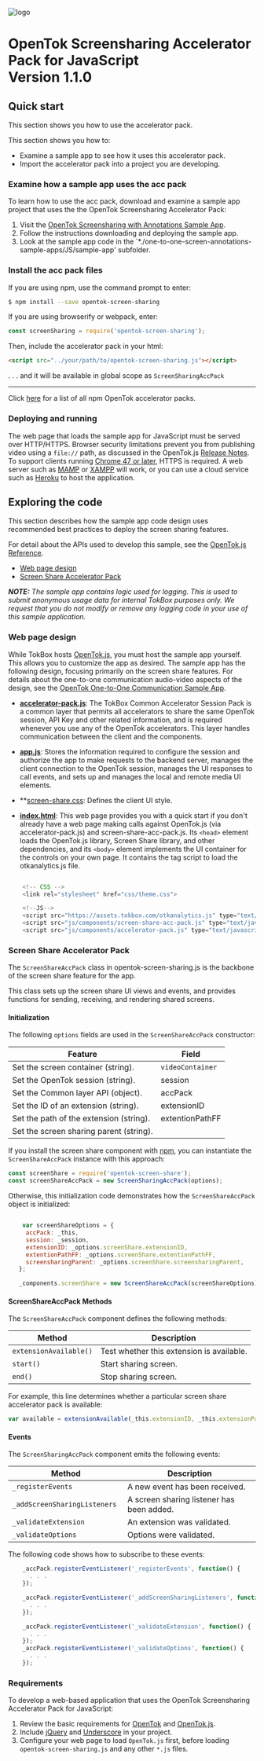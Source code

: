 
![logo](https://raw.githubusercontent.com/opentok/annotation-acc-pack/1.1.0/tokbox-logo.png)

# OpenTok Screensharing Accelerator Pack for JavaScript<br/>Version 1.1.0

## Quick start

This section shows you how to use the accelerator pack.

This section shows you how to:
* Examine a sample app to see how it uses this accelerator pack.
* Import the accelerator pack into a project you are developing.

### Examine how a sample app uses the acc pack

To learn how to use the acc pack, download and examine a sample app project that uses the the OpenTok Screensharing Accelerator Pack: 

1. Visit the [OpenTok Screensharing with Annotations Sample App](https://github.com/opentok/one-to-one-screen-annotations-sample-apps).
1. Follow the instructions downloading and deploying the sample app.
1. Look at the sample app code in the `*./one-to-one-screen-annotations-sample-apps/JS/sample-app' subfolder.


### Install the acc pack files

If you are using npm, use the command prompt to enter:

```bash
$ npm install --save opentok-screen-sharing
```

If you are using browserify or webpack, enter:

```javascript
const screenSharing = require('opentok-screen-sharing');
```

Then, include the accelerator pack in your html:

```html
<script src="../your/path/to/opentok-screen-sharing.js"></script>
```
 . . . and it will be available in global scope as `ScreenSharingAccPack`

-----------------

Click [here](https://www.npmjs.com/search?q=opentok-acc-pack) for a list of all npm OpenTok accelerator packs.


### Deploying and running

The web page that loads the sample app for JavaScript must be served over HTTP/HTTPS. Browser security limitations prevent you from publishing video using a `file://` path, as discussed in the OpenTok.js [Release Notes](https://www.tokbox.com/developer/sdks/js/release-notes.html#knownIssues). To support clients running [Chrome 47 or later](https://groups.google.com/forum/#!topic/discuss-webrtc/sq5CVmY69sc), HTTPS is required. A web server such as [MAMP](https://www.mamp.info/) or [XAMPP](https://www.apachefriends.org/index.html) will work, or you can use a cloud service such as [Heroku](https://www.heroku.com/) to host the application.

## Exploring the code

This section describes how the sample app code design uses recommended best practices to deploy the screen sharing features.

For detail about the APIs used to develop this sample, see the [OpenTok.js Reference](https://tokbox.com/developer/sdks/js/reference/).

  - [Web page design](#web-page-design)
  - [Screen Share Accelerator Pack](#screen-share-accelerator-pack)

_**NOTE:** The sample app contains logic used for logging. This is used to submit anonymous usage data for internal TokBox purposes only. We request that you do not modify or remove any logging code in your use of this sample application._

### Web page design

While TokBox hosts [OpenTok.js](https://tokbox.com/developer/sdks/js/), you must host the sample app yourself. This allows you to customize the app as desired. The sample app has the following design, focusing primarily on the screen share features. For details about the one-to-one communication audio-video aspects of the design, see the [OpenTok One-to-One Communication Sample App](https://github.com/opentok/one-to-one-sample-apps/tree/master/one-to-one-sample-app/js).

* **[accelerator-pack.js](./sample-app/public/js/components/accelerator-pack.js)**: The TokBox Common Accelerator Session Pack is a common layer that permits all accelerators to share the same OpenTok session, API Key and other related information, and is required whenever you use any of the OpenTok accelerators. This layer handles communication between the client and the components.

* **[app.js](./sample-app/public/js/app.js)**: Stores the information required to configure the session and authorize the app to make requests to the backend server, manages the client connection to the OpenTok session, manages the UI responses to call events, and sets up and manages the local and remote media UI elements.

* **[screen-share.css](./opentok.js-screen-sharing/css/screen-share.css): Defines the client UI style.

* **[index.html](./sample-app/public/index.html)**: This web page provides you with a quick start if you don't already have a web page making calls against OpenTok.js (via accelerator-pack.js) and screen-share-acc-pack.js. Its `<head>` element loads the OpenTok.js library, Screen Share library, and other dependencies, and its `<body>` element implements the UI container for the controls on your own page. It contains the tag script to load the otkanalytics.js file.

```javascript

    <!-- CSS -->
    <link rel="stylesheet" href="css/theme.css">

    <!--JS-->
    <script src="https://assets.tokbox.com/otkanalytics.js" type="text/javascript" defer></script>
    <script src="js/components/screen-share-acc-pack.js" type="text/javascript" defer></script>
    <script src="js/components/accelerator-pack.js" type="text/javascript" defer></script>

```

### Screen Share Accelerator Pack

The `ScreenShareAccPack` class in opentok-screen-sharing.js is the backbone of the screen share feature for the app.

This class sets up the screen share UI views and events, and provides functions for sending, receiving, and rendering shared screens.

#### Initialization

The following `options` fields are used in the `ScreenShareAccPack` constructor:<br/>

| Feature        | Field  |
| ------------- | ------------- |
| Set the screen container (string). | `videoContainer`  |
| Set the OpenTok session  (string).| session |
| Set the Common layer API (object). | accPack |
| Set the ID of an extension (string). | extensionID |
| Set the path of the extension (string). | extentionPathFF |
| Set the screen sharing parent (string). | | screensharingParent |


If you install the screen share component with [npm](https://www.npmjs.com/package/opentok-screen-share), you can instantiate the `ScreenShareAccPack` instance with this approach:

  ```javascript
  const screenShare = require('opentok-screen-share');
  const screenShareAccPack = new ScreenSharingAccPack(options);
  ```


Otherwise, this initialization code demonstrates how the `ScreenShareAccPack` object is initialized:

  ```javascript

      var screenShareOptions = {
       accPack: _this,
       session: _session,
       extensionID: _options.screenShare.extensionID,
       extentionPathFF: _options.screenShare.extentionPathFF,
       screensharingParent: _options.screenShare.screensharingParent,
     };

     _components.screenShare = new ScreenShareAccPack(screenShareOptions);
  ```


#### ScreenShareAccPack Methods

The `ScreenShareAccPack` component defines the following methods:

| Method        | Description  |
| ------------- | ------------- |
| `extensionAvailable()` | 	Test whether this extension is available.  |
| `start()` | Start sharing screen.  |
| `end()` | Stop sharing screen.  |


For example, this line determines whether a particular screen share accelerator pack is available:

  ```javascript
  var available = extensionAvailable(_this.extensionID, _this.extensionPathFF);
  ```

#### Events

The `ScreenSharingAccPack` component emits the following events:

| Method        | Description  |
| ------------- | ------------- |
| `_registerEvents ` | A new event has been received.  |
| `_addScreenSharingListeners ` | A screen sharing listener has been added.  |
| `_validateExtension ` | An extension was validated.  |
| `_validateOptions` | Options were validated. |


The following code shows how to subscribe to these events:

  ```javascript
      _accPack.registerEventListener('_registerEvents', function() {
        . . .
      });

      _accPack.registerEventListener('_addScreenSharingListeners', function() {
        . . .
      });

      _accPack.registerEventListener('_validateExtension', function() {
        . . .
      });
      _accPack.registerEventListener('_validateOptions', function() {
        . . .
      });
  ```

### Requirements

To develop a web-based application that uses the OpenTok Screensharing Accelerator Pack for JavaScript:

1. Review the basic requirements for [OpenTok](https://tokbox.com/developer/requirements/) and [OpenTok.js](https://tokbox.com/developer/sdks/js/#browsers).
1. Include [jQuery](https://jquery.com/) and [Underscore](http://underscorejs.org/) in your project.
1. Configure your web page to load `OpenTok.js` first, before loading `opentok-screen-sharing.js` and any other `*.js` files.